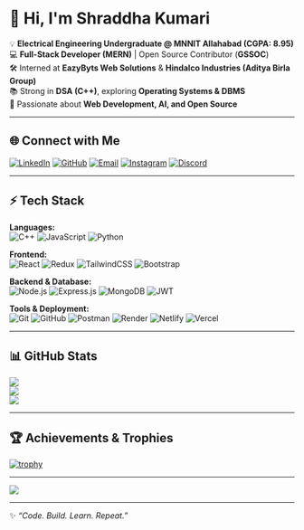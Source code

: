 # 👋 Hi, I'm Shraddha Kumari  

💡 **Electrical Engineering Undergraduate @ MNNIT Allahabad (CGPA: 8.95)**  
💻 **Full-Stack Developer (MERN)** | Open Source Contributor (**GSSOC**)  
🛠️ Interned at **EazyByts Web Solutions** & **Hindalco Industries (Aditya Birla Group)**  
📚 Strong in **DSA (C++)**, exploring **Operating Systems & DBMS**  
🚀 Passionate about **Web Development, AI, and Open Source**  

---

## 🌐 Connect with Me  
[![LinkedIn](https://img.shields.io/badge/LinkedIn-%230077B5.svg?logo=linkedin&logoColor=white)](https://linkedin.com/in/shraddhakodes) 
[![GitHub](https://img.shields.io/badge/GitHub-%23121011.svg?logo=github&logoColor=white)](https://github.com/shraddhaKodes) 
[![Email](https://img.shields.io/badge/Email-D14836?logo=gmail&logoColor=white)](mailto:vkumarranju9@gmail.com) 
[![Instagram](https://img.shields.io/badge/Instagram-%23E4405F.svg?logo=Instagram&logoColor=white)](https://instagram.com/shraddha_kum) 
[![Discord](https://img.shields.io/badge/Discord-%237289DA.svg?logo=discord&logoColor=white)](https://discord.gg/RxXp4WF7)  

---

## ⚡ Tech Stack  
**Languages:**  
![C++](https://img.shields.io/badge/C++-%2300599C.svg?style=flat&logo=c%2B%2B&logoColor=white) 
![JavaScript](https://img.shields.io/badge/JavaScript-%23F7DF1E.svg?style=flat&logo=javascript&logoColor=black) 
![Python](https://img.shields.io/badge/Python-3776AB.svg?style=flat&logo=python&logoColor=white)  

**Frontend:**  
![React](https://img.shields.io/badge/React-%2361DAFB.svg?style=flat&logo=react&logoColor=black) 
![Redux](https://img.shields.io/badge/Redux-593D88.svg?style=flat&logo=redux&logoColor=white) 
![TailwindCSS](https://img.shields.io/badge/TailwindCSS-38B2AC.svg?style=flat&logo=tailwind-css&logoColor=white) 
![Bootstrap](https://img.shields.io/badge/Bootstrap-7952B3.svg?style=flat&logo=bootstrap&logoColor=white)  

**Backend & Database:**  
![Node.js](https://img.shields.io/badge/Node.js-339933.svg?style=flat&logo=node.js&logoColor=white) 
![Express.js](https://img.shields.io/badge/Express.js-000000.svg?style=flat&logo=express&logoColor=white) 
![MongoDB](https://img.shields.io/badge/MongoDB-47A248.svg?style=flat&logo=mongodb&logoColor=white) 
![JWT](https://img.shields.io/badge/JWT-black?style=flat&logo=JSON%20web%20tokens)  

**Tools & Deployment:**  
![Git](https://img.shields.io/badge/Git-F05033.svg?style=flat&logo=git&logoColor=white) 
![GitHub](https://img.shields.io/badge/GitHub-181717.svg?style=flat&logo=github&logoColor=white) 
![Postman](https://img.shields.io/badge/Postman-FF6C37.svg?style=flat&logo=postman&logoColor=white) 
![Render](https://img.shields.io/badge/Render-46E3B7.svg?style=flat&logo=render&logoColor=white) 
![Netlify](https://img.shields.io/badge/Netlify-00C7B7.svg?style=flat&logo=netlify&logoColor=white) 
![Vercel](https://img.shields.io/badge/Vercel-000000.svg?style=flat&logo=vercel&logoColor=white)  

---

## 📊 GitHub Stats  
![](https://github-readme-stats.vercel.app/api?username=shraddhaKodes&theme=radical&hide_border=false&include_all_commits=true&count_private=true)  
![](https://github-readme-streak-stats.herokuapp.com/?user=shraddhaKodes&theme=radical&hide_border=false)  
![](https://github-readme-stats.vercel.app/api/top-langs/?username=shraddhaKodes&theme=radical&hide_border=false&layout=compact)  

---

## 🏆 Achievements & Trophies  
[![trophy](https://github-profile-trophy.vercel.app/?username=shraddhaKodes&theme=onedark&title=MultiLanguage,Commits,PullRequest,Repositories)](https://github.com/ryo-ma/github-profile-trophy)



---

[![](https://visitcount.itsvg.in/api?id=shraddhaKodes&icon=5&color=6)](https://visitcount.itsvg.in)

---
✨ *“Code. Build. Learn. Repeat.”*  
